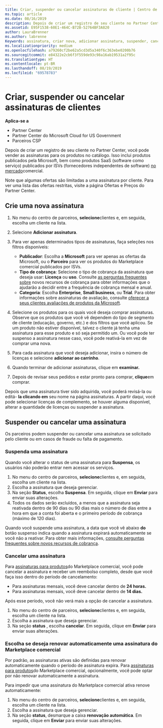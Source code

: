 ```yaml
---
title: Criar, suspender ou cancelar assinaturas de cliente | Centro de parceiros
ms.topic: article
ms.date: 08/16/2019
description: Depois de criar um registro de seu cliente no Partner Center, você poderá vender a ele assinaturas de produtos no catálogo.
ms.assetid: E95F1538-60E1-464C-B72B-52764BF3A820
author: LauraBrenner
ms.author: labrenne
Keywords: assinatura, criar nova, adicionar assinatura, suspender, cancelar, suspensão
ms.localizationpriority: medium
ms.openlocfilehash: a79260cf2be62a5cd3d5a340f6c363ebe0200b76
ms.sourcegitcommit: e84322e2cb6f3f559de93c98a16ab19531a2f95c
ms.translationtype: HT
ms.contentlocale: pt-BR
ms.lasthandoff: 08/19/2019
ms.locfileid: "69578783"
---
```

# <a name="create-suspend-or-cancel-customer-subscriptions"></a>Criar, suspender ou cancelar assinaturas de clientes

**Aplica-se a**

-  Partner Center
-  Partner Center do Microsoft Cloud for US Government
-  Parceiros CSP

Depois de criar um registro de seu cliente no Partner Center, você pode vender as assinaturas para os produtos no catálogo. Isso inclui produtos publicados pela Microsoft, bem como produtos SaaS (software como serviço) publicados por ISVs (fornecedores independentes de software) [no mercado](https://azuremarketplace.microsoft.com/marketplace)comercial. 

Note que algumas ofertas são limitadas a uma assinatura por cliente. Para ver uma lista das ofertas restritas, visite a página Ofertas e Preços do Partner Center. 


## <a name="create-a-new-subscription"></a>Crie uma nova assinatura

1. No menu do centro de parceiros, **selecione**clientes e, em seguida, escolha um cliente na lista.

2. Selecione **Adicionar assinatura**.

3. Para ver apenas determinados tipos de assinaturas, faça seleções nos filtros disponíveis:
   - **Publicador**: Escolha a **Microsoft** para ver apenas as ofertas da Microsoft, ou o **Parceiro** para ver os produtos do Marketplace comercial publicados por ISVs.
   - **Tipo de cobrança**: Selecione o tipo de cobrança da assinatura que deseja usar: **Licença** ou **uso**. Consulte [as perguntas frequentes sobre](faq-about-new-billing-features.md) novos recursos de cobrança para obter informações que o ajudarão a decidir entre a frequência de cobrança mensal e anual.
   - **Categoria**: Escolha **Enterprise**, **Small business**, ou **Trial**. Para obter informações sobre assinaturas de avaliação, consulte [oferecer a seus clientes avaliações de produtos da Microsoft](offer-your-customers-trials-of-microsoft-products.md).

4. Selecione os produtos para os quais você deseja comprar assinaturas. Observe que os produtos que você vê dependem do tipo de segmento de cliente (educação, governo, etc.) e dos filtros que você aplicou. Se um produto não estiver disponível, talvez o cliente já tenha uma assinatura para esse produto e só seja permitido um. Ou você pode ter suspenso a assinatura nesse caso, você pode reativá-la em vez de comprar uma nova.

5. Para cada assinatura que você deseja adicionar, insira o número de licenças e selecione **adicionar ao carrinho**.

6. Quando terminar de adicionar assinaturas, clique em **examinar.**

7. Depois de revisar seus pedidos e estar pronto para comprar, **clique**em comprar.

Depois que uma assinatura tiver sido adquirida, você poderá revisá-la ou editá- **la clicando em** seu nome na página assinaturas. A partir daqui, você pode selecionar licenças de complemento, se houver alguma disponível, alterar a quantidade de licenças ou suspender a assinatura.


## <a name="suspend-or-cancel-a-subscription"></a>Suspender ou cancelar uma assinatura

Os parceiros podem suspender ou cancelar uma assinatura se solicitado pelo cliente ou em casos de fraude ou falta de pagamento.

### <a name="suspend-a-subscription"></a>Suspenda uma assinatura

Quando você alterar o status de uma assinatura para **Suspensa**, os usuários não poderão entrar nem acessar os serviços.

1.  No menu do centro de parceiros, **selecione**clientes e, em seguida, escolha um cliente na lista.
2.  Escolha a assinatura que deseja gerenciar.
3.  Na seção **Status**, escolha **Suspensa**. Em seguida, clique em **Enviar**  para enviar suas alterações.
4.  Todos os dados serão excluídos, a menos que a assinatura seja reativada dentro de 90 dias ou 90 dias mais o número de dias entre a hora em que a conta foi aberta e o primeiro período de cobrança (máximo de 120 dias).

Quando você suspende uma assinatura, a data que você vê abaixo **do** botão suspenso indica quando a assinatura expirará automaticamente se você não a reativar. Para obter mais informações, [consulte perguntas frequentes sobre novos recursos de cobrança](faq-about-new-billing-features.md).

### <a name="cancel-a-subscription"></a>Cancelar uma assinatura

Para [assinaturas para produtos](sell-marketplace-products.md)do Marketplace comercial, você pode cancelar a assinatura e receber um reembolso completo, desde que você faça isso dentro do período de cancelamento: 

- Para assinaturas mensais, você deve cancelar dentro de **24 horas.**
- Para assinaturas mensais, você deve cancelar dentro de **14 dias.**

Após esse período, você não verá mais a opção de cancelar a assinatura.

1.  No menu do centro de parceiros, **selecione**clientes e, em seguida, escolha um cliente na lista.
2.  Escolha a assinatura que deseja gerenciar.
3.  Na seção **status** , escolha **cancelar**. Em seguida, clique em **Enviar**  para enviar suas alterações.

### <a name="choose-whether-to-automatically-renew-a-commercial-marketplace-subscription"></a>Escolha se deseja renovar automaticamente uma assinatura do Marketplace comercial

Por padrão, as assinaturas ativas são definidas para renovar automaticamente quando o período de assinatura expira. Para [assinaturas para produtos](sell-marketplace-products.md)do Marketplace comercial, opcionalmente, você pode optar por não renovar automaticamente a assinatura.

Para impedir que uma assinatura do Marketplace comercial ativa renove automaticamente:

1.  No menu do centro de parceiros, **selecione**clientes e, em seguida, escolha um cliente na lista.
2.  Escolha a assinatura que deseja gerenciar.
3.  Na seção **status**, desmarque a caixa **renovação automática**. Em seguida, clique em **Enviar**  para enviar suas alterações.


 



